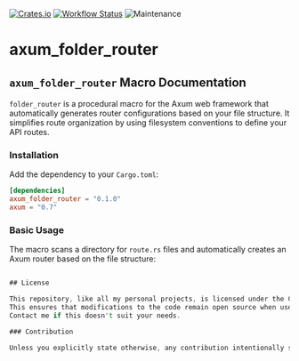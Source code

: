[![Crates.io](https://img.shields.io/crates/v/axum-folder-router.svg)](https://crates.io/crates/axum-folder-router)
[![Workflow Status](https://github.com/vault81/axum-folder-router/workflows/main/badge.svg)](https://github.com/vault81/axum-folder-router/actions?query=workflow%3A%22main%22)
![Maintenance](https://img.shields.io/badge/maintenance-activly--developed-brightgreen.svg)

# axum_folder_router

## ```axum_folder_router``` Macro Documentation

```folder_router``` is a procedural macro for the Axum web framework that automatically generates router configurations based on your file structure. It simplifies route organization by using filesystem conventions to define your API routes.

### Installation

Add the dependency to your ```Cargo.toml```:

```toml
[dependencies]
axum_folder_router = "0.1.0"
axum = "0.7"
```

### Basic Usage

The macro scans a directory for ```route.rs``` files and automatically creates an Axum router based on the file structure:

```rust

## License

This repository, like all my personal projects, is licensed under the GNU Affero General Public License v3.0 or later (AGPL-3.0-or-later). 
This ensures that modifications to the code remain open source when used in network services. 
Contact me if this doesn't suit your needs.

### Contribution

Unless you explicitly state otherwise, any contribution intentionally submitted for inclusion in the work by you, as defined in the GNU Affero General Public License v3.0 or later (AGPL-3.0-or-later) license, shall be licensed as above, without any additional terms or conditions.
